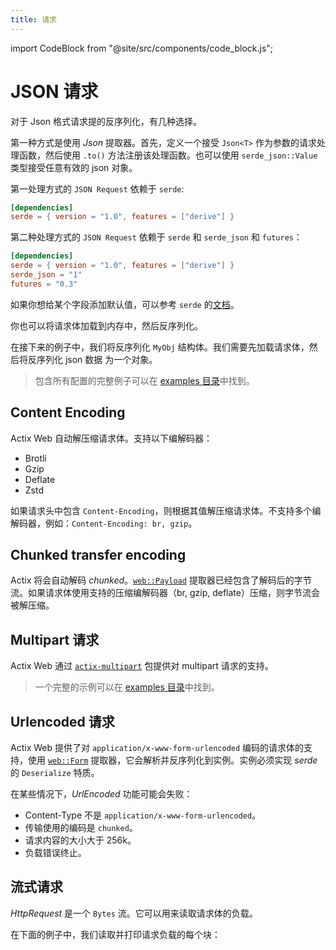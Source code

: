 ```yaml
---
title: 请求
---
```


import CodeBlock from "@site/src/components/code_block.js";

# JSON 请求

对于 Json 格式请求提的反序列化，有几种选择。

第一种方式是使用 _Json_ 提取器。首先，定义一个接受 `Json<T>` 作为参数的请求处理函数，然后使用 `.to()` 方法注册该处理函数。也可以使用 `serde_json::Value` 类型接受任意有效的 json 对象。

第一处理方式的 `JSON Request` 依赖于 `serde`:

```toml
[dependencies]
serde = { version = "1.0", features = ["derive"] }
```

第二种处理方式的 `JSON Request` 依赖于 `serde` 和 `serde_json` 和 `futures`：

```toml
[dependencies]
serde = { version = "1.0", features = ["derive"] }
serde_json = "1"
futures = "0.3"
```

如果你想给某个字段添加默认值，可以参考 `serde` 的[文档](https://serde.rs/attr-default.html)。

<CodeBlock example="requests" file="main.rs" section="json-request" />

你也可以将请求体加载到内存中，然后反序列化。

在接下来的例子中，我们将反序列化 `MyObj` 结构体。我们需要先加载请求体，然后将反序列化 json 数据 为一个对象。

<CodeBlock example="requests" file="manual.rs" section="json-manual" />

> 包含所有配置的完整例子可以在 [examples 目录][examples]中找到。

## Content Encoding

Actix Web 自动解压缩请求体。支持以下编解码器：

- Brotli
- Gzip
- Deflate
- Zstd

如果请求头中包含 `Content-Encoding`，则根据其值解压缩请求体。不支持多个编解码器，例如：`Content-Encoding: br, gzip`。

## Chunked transfer encoding

Actix 将会自动解码 _chunked_。[`web::Payload`][payloadextractor] 提取器已经包含了解码后的字节流。如果请求体使用支持的压缩编解码器（br, gzip, deflate）压缩，则字节流会被解压缩。

## Multipart 请求

Actix Web 通过 [`actix-multipart`][multipartcrate] 包提供对 multipart 请求的支持。

> 一个完整的示例可以在 [examples 目录][multipartexample]中找到。

## Urlencoded 请求

Actix Web 提供了对 `application/x-www-form-urlencoded` 编码的请求体的支持，使用 [`web::Form`][formencoded] 提取器，它会解析并反序列化到实例。实例必须实现 _serde_ 的 `Deserialize` 特质。

在某些情况下，_UrlEncoded_ 功能可能会失败：

- Content-Type 不是 `application/x-www-form-urlencoded`。
- 传输使用的编码是 `chunked`。
- 请求内容的大小大于 256k。
- 负载错误终止。

<CodeBlock example="requests" file="urlencoded.rs" section="urlencoded" />

## 流式请求

_HttpRequest_ 是一个 `Bytes` 流。它可以用来读取请求体的负载。

在下面的例子中，我们读取并打印请求负载的每个块：

<CodeBlock example="requests" file="streaming.rs" section="streaming" />

[examples]: https://github.com/actix/examples/tree/master/json/json
[multipartstruct]: https://docs.rs/actix-multipart/0.2/actix_multipart/struct.Multipart.html
[fieldstruct]: https://docs.rs/actix-multipart/0.2/actix_multipart/struct.Field.html
[multipartexample]: https://github.com/actix/examples/tree/master/forms/multipart
[urlencoded]: https://docs.rs/actix-web/4/actix_web/dev/struct.UrlEncoded.html
[payloadextractor]: https://docs.rs/actix-web/4/actix_web/web/struct.Payload.html
[multipartcrate]: https://crates.io/crates/actix-multipart
[formencoded]: https://docs.rs/actix-web/4/actix_web/web/struct.Form.html
